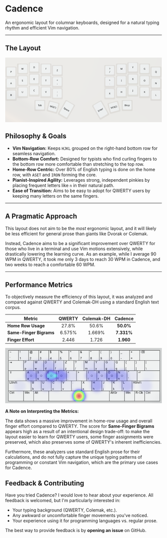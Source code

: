 # Cadence

An ergonomic layout for columnar keyboards, designed for a natural typing rhythm and efficient Vim navigation.

---

## The Layout

![Keyboard Layout Image](cadence.jpg)

## Philosophy & Goals

- **Vim Navigation:** Keeps `HJKL` grouped on the right-hand bottom row for seamless navigation.
- **Bottom-Row Comfort:** Designed for typists who find curling fingers to the bottom row more comfortable than stretching to the top row.
- **Home-Row Centric:** Over 80% of English typing is done on the home row, with `ASET` and `IRON` forming the core.
- **Pianist-Inspired Agility:** Leverages strong, independent pinkies by placing frequent letters like `n` in their natural path.
- **Ease of Transition:** Aims to be easy to adopt for QWERTY users by keeping many letters on the same fingers.

---

## A Pragmatic Approach

This layout does not aim to be the _most_ ergonomic layout, and it will likely be less efficient for general prose than giants like Dvorak or Colemak.

Instead, Cadence aims to be a significant improvement over QWERTY for those who live in a terminal and use Vim motions extensively, while drastically lowering the learning curve. As an example, while I average 90 WPM in QWERTY, it took me only 3 days to reach 30 WPM in Cadence, and two weeks to reach a comfortable 60 WPM.

---

## Performance Metrics

To objectively measure the efficiency of this layout, it was analyzed and compared against QWERTY and Colemak-DH using a standard English text corpus.

| Metric                  | QWERTY | Colemak-DH |  Cadence   |
| ----------------------- | :----: | :--------: | :--------: |
| **Home Row Usage**      | 27.8%  |   50.6%    | **50.0%**  |
| **Same-Finger Bigrams** | 6.575% |   1.669%   | **7.331%** |
| **Finger Effort**       | 2.446  |   1.726    | **1.960**  |

![Heatmap](heatmap.jpg)

**A Note on Interpreting the Metrics:**

The data shows a massive improvement in home-row usage and overall finger effort compared to QWERTY. The score for **Same-Finger Bigrams** appears high as a result of an intentional design trade-off: to make the layout easier to learn for QWERTY users, some finger assignments were preserved, which also preserves some of QWERTY's inherent inefficiencies.

Furthermore, these analyzers use standard English prose for their calculations, and do not fully capture the unique typing patterns of programming or constant Vim navigation, which are the primary use cases for Cadence.

## Feedback & Contributing

Have you tried Cadence? I would love to hear about your experience. All feedback is welcomed, but I'm particularly interested in:

* Your typing background (QWERTY, Colemak, etc.).
* Any awkward or uncomfortable finger movements you've noticed.
* Your experience using it for programming languages vs. regular prose.

The best way to provide feedback is by **opening an issue** on GitHub.
